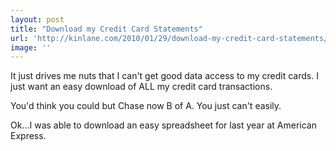 ```yaml
---
layout: post
title: "Download my Credit Card Statements"
url: 'http://kinlane.com/2010/01/29/download-my-credit-card-statements/'
image: ''
---
```


It just drives me nuts that I can't get good data access to my credit cards. I just want an easy download of ALL my credit card transactions.

You'd think you could but Chase now B of A. You just can't easily.

Ok...I was able to download an easy spreadsheet for last year at American Express.
